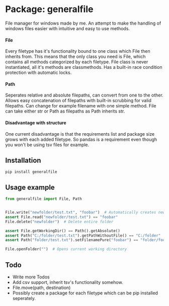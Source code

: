 # Package: generalfile
File manager for windows made by me.
An attempt to make the handling of windows files easier with intuitive and easy to use methods.

#### File
Every filetype has it's functionality bound to one class which File then inherits from.
This means that the only class you need is File, which contains all methods categorized by each filetype.
File class is never instantiated, all it's methods are classmethods.
Has a built-in race condition protection with automatic locks.

#### Path
Seperates relative and absolute filepaths, can convert from one to the other.
Allows easy concatenation of filepaths with built-in scrubbing for valid filepaths.
Can change for example filename with one simple method.
File can take either str or Path as filepaths as Path inherits str.

#### Disadvantage with structure
One current disadvantage is that the requirements list and package size grows with each added filetype.
So pandas is a requirement even though you won't be using tsv files for example.

## Installation
```
pip install generalfile
```

## Usage example
```python
from generalfile import File, Path


File.write("newfolder/test.txt", "foobar")  # Automatically creates new folder
assert File.read("newfolder/test.txt") == "foobar"
File.delete("newfolder")  # Delete entire folder

assert File.getWorkingDir() == Path().getAbsolute()
assert Path("C:/folder/test.txt").getPathWithoutFile() == "C:/folder"
assert Path("folder/test.txt").setFilenamePure("foobar") == "folder/foobar.txt"

File.openFolder("")  # Opens current working directory
```

## Todo
- Write more Todos
- Add csv support, inherit tsv's functionality somehow.
- File.move(path, destination)
- Possibly create a package for each filetype which can be pip installed seperately.